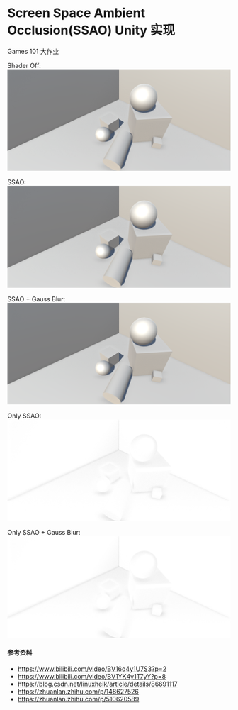 # Screen Space Ambient Occlusion(SSAO) Unity 实现

Games 101 大作业

Shader Off:
![](./Imgs/shaderoff.png)

SSAO:
![](./Imgs/ssao.png)

SSAO + Gauss Blur:
![](./Imgs/ssaoblur.png)

Only SSAO:
![](./Imgs/onlyssao.png)

Only SSAO + Gauss Blur:
![](./Imgs/onlyssaoblur.png)

#### 参考资料

 - https://www.bilibili.com/video/BV16q4y1U7S3?p=2
 - https://www.bilibili.com/video/BV1YK4y1T7yY?p=8
 - https://blog.csdn.net/linuxheik/article/details/86691117
 - https://zhuanlan.zhihu.com/p/148627526
 - https://zhuanlan.zhihu.com/p/510620589